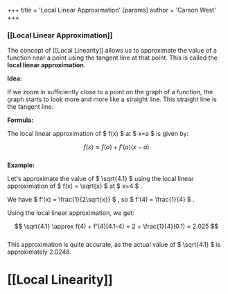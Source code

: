 +++
 title = 'Local Linear Approximation'
[params]
	author = 'Carson West'
+++
### [[Local Linear Approximation]] 
The concept of [[Local Linearity]] allows us to approximate the value of a function near a point using the tangent line at that point. This is called the **local linear approximation**.

**Idea:**

If we zoom in sufficiently close to a point on the graph of a function, the graph starts to look more and more like a straight line. This straight line is the tangent line.

**Formula:**

The local linear approximation of  $ f(x) $  at  $ x=a $  is given by:

 $$ f(x) \approx f(a) + f'(a)(x-a) $$  
**Example:**

Let's approximate the value of  $ \sqrt{4.1} $  using the local linear approximation of  $ f(x) = \sqrt{x} $  at  $ x=4 $ .

We have  $ f'(x) = \frac{1}{2\sqrt{x}} $ , so  $ f'(4) = \frac{1}{4} $ . 

Using the local linear approximation, we get:

 $$ \sqrt{4.1} \approx f(4) + f'(4)(4.1-4) = 2 + \frac{1}{4}(0.1) = 2.025 $$  
This approximation is quite accurate, as the actual value of  $ \sqrt{4.1} $  is approximately 2.0248.

# [[Local Linearity]]
